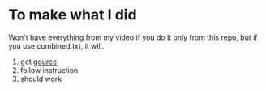 # To make what I did

Won't have everything from my video if you do it only from this repo, but if you use combined.txt, it will.

1. get [gource](https://github.com/acaudwell/Gource)
2. follow instruction
3. should work
